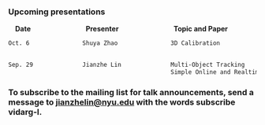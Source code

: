 ### Upcoming presentations

&emsp;**Date** &emsp; &emsp; &emsp; &emsp; &emsp; &emsp; **Presenter** &emsp; &emsp; &emsp; &emsp; &emsp; &emsp; **Topic and Paper**
```markdown 
Oct. 6               Shuya Zhao               3D Calibration
                                              
```

```markdown 
Sep. 29              Jianzhe Lin              Multi-Object Tracking
                                              Simple Online and Realtime Tracking with a Deep Association Metric
```

### To subscribe to the mailing list for talk announcements, send a message to **<jianzhelin@nyu.edu>** with the words subscribe vidarg-l. 
